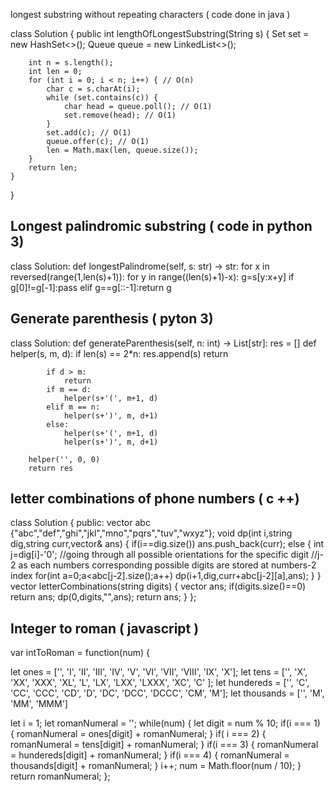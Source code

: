 longest substring without repeating characters ( code done in java )

class Solution {
    public int lengthOfLongestSubstring(String s) {
        Set<Character> set = new HashSet<>();
        Queue<Character> queue = new LinkedList<>();
        
        int n = s.length();
        int len = 0;
        for (int i = 0; i < n; i++) { // O(n)
            char c = s.charAt(i);
            while (set.contains(c)) {
                char head = queue.poll(); // O(1)
                set.remove(head); // O(1)
            }
            set.add(c); // O(1)
            queue.offer(c); // O(1)
            len = Math.max(len, queue.size());
        }
        return len;
    }
}

Longest palindromic substring ( code in python 3)
-
 
class Solution:
    def longestPalindrome(self, s: str) -> str:
        for x in reversed(range(1,len(s)+1)):
            for y in range((len(s)+1)-x):
                g=s[y:x+y]
                if g[0]!=g[-1]:pass
                elif g==g[::-1]:return g
 
 
Generate parenthesis ( pyton 3)
-
class Solution:
    def generateParenthesis(self, n: int) -> List[str]:
        res = []
        def helper(s, m, d):
            if len(s) == 2*n:
                res.append(s) 
                return 
            
            if d > m:
                return 
            if m == d:
                helper(s+'(', m+1, d)
            elif m == n:
                helper(s+')', m, d+1)
            else:
                helper(s+'(', m+1, d) 
                helper(s+')', m, d+1) 
        
        helper('', 0, 0)
        return res
 
 
letter combinations of phone numbers ( c ++)
-
class Solution {
public:
    vector<string> abc {"abc","def","ghi","jkl","mno","pqrs","tuv","wxyz"};
    void dp(int i,string dig,string curr,vector<string>& ans)
    {
        if(i==dig.size())
            ans.push_back(curr);
        else
        {
            int j=dig[i]-'0';
//going through all possible orientations for the specific digit
//j-2 as each numbers corresponding possible digits are stored at numbers-2 index
            for(int a=0;a<abc[j-2].size();a++)
                dp(i+1,dig,curr+abc[j-2][a],ans);
        }
    }
    vector<string> letterCombinations(string digits) {
        vector<string> ans;
        if(digits.size()==0) return ans;
        dp(0,digits,"",ans);
        return ans;
    }
};
 
 
Integer to roman ( javascript )
-
var intToRoman = function(num) {
 
let ones = ['', 'I', 'II', 'III', 'IV', 'V', 'VI', 'VII', 'VIII', 'IX', 'X'];
let tens = ['', 'X', 'XX', 'XXX', 'XL', 'L', 'LX', 'LXX', 'LXXX', 'XC', 'C' ];
let hundereds = ['', 'C', 'CC', 'CCC', 'CD', 'D', 'DC', 'DCC', 'DCCC', 'CM', 'M'];
let thousands = ['', 'M', 'MM', 'MMM']
 
let i = 1;
let romanNumeral = '';
while(num) {
    let digit = num % 10;
    if(i === 1) {
        romanNumeral = ones[digit] + romanNumeral;
    }
    if( i === 2) {
        romanNumeral = tens[digit] + romanNumeral;
    }
    if(i === 3) {
        romanNumeral = hundereds[digit] + romanNumeral;
    }
    if(i === 4) {
        romanNumeral = thousands[digit] + romanNumeral;
    }
    i++;
    num = Math.floor(num / 10);
}
return romanNumeral;
};
